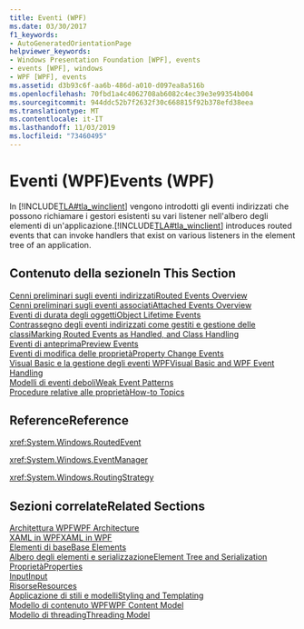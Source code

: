 ```yaml
---
title: Eventi (WPF)
ms.date: 03/30/2017
f1_keywords:
- AutoGeneratedOrientationPage
helpviewer_keywords:
- Windows Presentation Foundation [WPF], events
- events [WPF], windows
- WPF [WPF], events
ms.assetid: d3b93c6f-aa6b-486d-a010-d097ea8a516b
ms.openlocfilehash: 70fbd1a4c4062708ab6082c4ec39e3e99354b004
ms.sourcegitcommit: 944ddc52b7f2632f30c668815f92b378efd38eea
ms.translationtype: MT
ms.contentlocale: it-IT
ms.lasthandoff: 11/03/2019
ms.locfileid: "73460495"
---
```

# <a name="events-wpf"></a><span data-ttu-id="7b2fb-102">Eventi (WPF)</span><span class="sxs-lookup"><span data-stu-id="7b2fb-102">Events (WPF)</span></span>
<span data-ttu-id="7b2fb-103">In [!INCLUDE[TLA#tla_winclient](../../../../includes/tlasharptla-winclient-md.md)] vengono introdotti gli eventi indirizzati che possono richiamare i gestori esistenti su vari listener nell'albero degli elementi di un'applicazione.</span><span class="sxs-lookup"><span data-stu-id="7b2fb-103">[!INCLUDE[TLA#tla_winclient](../../../../includes/tlasharptla-winclient-md.md)] introduces routed events that can invoke handlers that exist on various listeners in the element tree of an application.</span></span>  
  
## <a name="in-this-section"></a><span data-ttu-id="7b2fb-104">Contenuto della sezione</span><span class="sxs-lookup"><span data-stu-id="7b2fb-104">In This Section</span></span>  
 [<span data-ttu-id="7b2fb-105">Cenni preliminari sugli eventi indirizzati</span><span class="sxs-lookup"><span data-stu-id="7b2fb-105">Routed Events Overview</span></span>](routed-events-overview.md)  
 [<span data-ttu-id="7b2fb-106">Cenni preliminari sugli eventi associati</span><span class="sxs-lookup"><span data-stu-id="7b2fb-106">Attached Events Overview</span></span>](attached-events-overview.md)  
 [<span data-ttu-id="7b2fb-107">Eventi di durata degli oggetti</span><span class="sxs-lookup"><span data-stu-id="7b2fb-107">Object Lifetime Events</span></span>](object-lifetime-events.md)  
 [<span data-ttu-id="7b2fb-108">Contrassegno degli eventi indirizzati come gestiti e gestione delle classi</span><span class="sxs-lookup"><span data-stu-id="7b2fb-108">Marking Routed Events as Handled, and Class Handling</span></span>](marking-routed-events-as-handled-and-class-handling.md)  
 [<span data-ttu-id="7b2fb-109">Eventi di anteprima</span><span class="sxs-lookup"><span data-stu-id="7b2fb-109">Preview Events</span></span>](preview-events.md)  
 [<span data-ttu-id="7b2fb-110">Eventi di modifica delle proprietà</span><span class="sxs-lookup"><span data-stu-id="7b2fb-110">Property Change Events</span></span>](property-change-events.md)  
 [<span data-ttu-id="7b2fb-111">Visual Basic e la gestione degli eventi WPF</span><span class="sxs-lookup"><span data-stu-id="7b2fb-111">Visual Basic and WPF Event Handling</span></span>](visual-basic-and-wpf-event-handling.md)  
 [<span data-ttu-id="7b2fb-112">Modelli di eventi deboli</span><span class="sxs-lookup"><span data-stu-id="7b2fb-112">Weak Event Patterns</span></span>](weak-event-patterns.md)  
 [<span data-ttu-id="7b2fb-113">Procedure relative alle proprietà</span><span class="sxs-lookup"><span data-stu-id="7b2fb-113">How-to Topics</span></span>](events-how-to-topics.md)  
  
## <a name="reference"></a><span data-ttu-id="7b2fb-114">Reference</span><span class="sxs-lookup"><span data-stu-id="7b2fb-114">Reference</span></span>  
 <xref:System.Windows.RoutedEvent>  
  
 <xref:System.Windows.EventManager>  
  
 <xref:System.Windows.RoutingStrategy>  
  
## <a name="related-sections"></a><span data-ttu-id="7b2fb-115">Sezioni correlate</span><span class="sxs-lookup"><span data-stu-id="7b2fb-115">Related Sections</span></span>  
 [<span data-ttu-id="7b2fb-116">Architettura WPF</span><span class="sxs-lookup"><span data-stu-id="7b2fb-116">WPF Architecture</span></span>](wpf-architecture.md)  
  [<span data-ttu-id="7b2fb-117">XAML in WPF</span><span class="sxs-lookup"><span data-stu-id="7b2fb-117">XAML in WPF</span></span>](xaml-in-wpf.md)  
  [<span data-ttu-id="7b2fb-118">Elementi di base</span><span class="sxs-lookup"><span data-stu-id="7b2fb-118">Base Elements</span></span>](base-elements.md)  
  [<span data-ttu-id="7b2fb-119">Albero degli elementi e serializzazione</span><span class="sxs-lookup"><span data-stu-id="7b2fb-119">Element Tree and Serialization</span></span>](element-tree-and-serialization.md)  
  [<span data-ttu-id="7b2fb-120">Proprietà</span><span class="sxs-lookup"><span data-stu-id="7b2fb-120">Properties</span></span>](properties-wpf.md)  
  [<span data-ttu-id="7b2fb-121">Input</span><span class="sxs-lookup"><span data-stu-id="7b2fb-121">Input</span></span>](input-wpf.md)  
  [<span data-ttu-id="7b2fb-122">Risorse</span><span class="sxs-lookup"><span data-stu-id="7b2fb-122">Resources</span></span>](resources-wpf.md)  
  [<span data-ttu-id="7b2fb-123">Applicazione di stili e modelli</span><span class="sxs-lookup"><span data-stu-id="7b2fb-123">Styling and Templating</span></span>](../../../desktop-wpf/fundamentals/styles-templates-overview.md)  
  [<span data-ttu-id="7b2fb-124">Modello di contenuto WPF</span><span class="sxs-lookup"><span data-stu-id="7b2fb-124">WPF Content Model</span></span>](../controls/wpf-content-model.md)  
  [<span data-ttu-id="7b2fb-125">Modello di threading</span><span class="sxs-lookup"><span data-stu-id="7b2fb-125">Threading Model</span></span>](threading-model.md)
